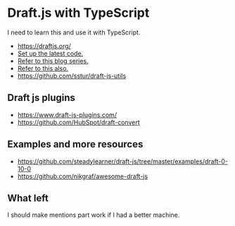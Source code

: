 # Draft.js with TypeScript

I need to learn this and use it with TypeScript.

* https://draftjs.org/
* [Set up the latest code.](https://medium.com/swlh/rich-editor-for-your-react-typescript-project-using-hooks-21c669e54df2)
* [Refer to this blog series.](https://medium.com/@siobhanpmahoney/building-a-rich-text-editor-with-draft-js-react-redux-and-rails-ef8d2e2897bf)
* [Refer to this also.](https://medium.com/@mshabrikov/draft-js-rich-text-editor-framework-for-react-from-facebook-f236d02576f0)
* https://github.com/sstur/draft-js-utils

## Draft js plugins

* https://www.draft-js-plugins.com/
* https://github.com/HubSpot/draft-convert

## Examples and more resources

* https://github.com/steadylearner/draft-js/tree/master/examples/draft-0-10-0
* https://github.com/nikgraf/awesome-draft-js

## What left

I should make mentions part work if I had a better machine.
